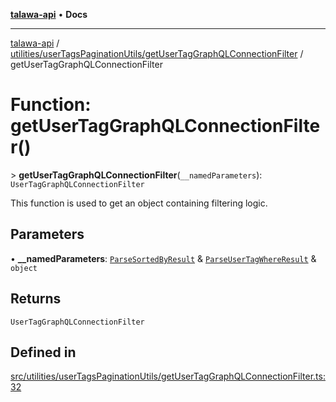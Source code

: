 [**talawa-api**](../../../../README.md) • **Docs**

***

[talawa-api](../../../../modules.md) / [utilities/userTagsPaginationUtils/getUserTagGraphQLConnectionFilter](../README.md) / getUserTagGraphQLConnectionFilter

# Function: getUserTagGraphQLConnectionFilter()

\> **getUserTagGraphQLConnectionFilter**(`__namedParameters`): `UserTagGraphQLConnectionFilter`

This function is used to get an object containing filtering logic.

## Parameters

• **\_\_namedParameters**: [`ParseSortedByResult`](../../parseUserTagSortedBy/type-aliases/ParseSortedByResult.md) & [`ParseUserTagWhereResult`](../../parseUserTagWhere/type-aliases/ParseUserTagWhereResult.md) & `object`

## Returns

`UserTagGraphQLConnectionFilter`

## Defined in

[src/utilities/userTagsPaginationUtils/getUserTagGraphQLConnectionFilter.ts:32](https://github.com/PalisadoesFoundation/talawa-api/blob/92443bb6a5ff3ed66457149a509401986a82e570/src/utilities/userTagsPaginationUtils/getUserTagGraphQLConnectionFilter.ts#L32)
